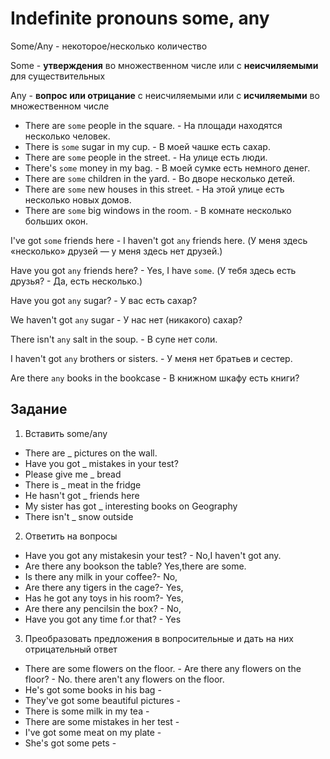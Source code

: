 # Indefinite pronouns some, any

Some/Any - некоторое/несколько количество

Some - **утверждения** во множественном числе или с **неисчиляемыми** для существительных 

Any - **вопрос или отрицание** с неисчиляемыми или с **исчиляемыми** во множественном числе

- There are `some` people in the square. - На площади находятся несколько человек.
- There is `some` sugar in my cup. - В моей чашке есть сахар.
- There are `some` people in the street. - На улице есть люди.
- There's `some` money in my bag. - В моей сумке есть немного денег.
- There are `some` children in the yard. - Во дворе несколько детей.
- There are `some` new houses in this street. - На этой улице есть несколько новых домов.
- There are `some` big windows in the room. - В комнате несколько больших окон.


I've got `some` friends here - I haven't got `any` friends here. (У меня здесь «несколько» друзей — у меня здесь нет друзей.)

Have you got `any` friends here? - Yes, I have `some`. (У тебя здесь есть друзья? - Да, есть несколько.)

Have you got `any` sugar? - У вас есть сахар?

We haven't got `any` sugar - У нас нет (никакого) сахар?

There isn't `any` salt in the soup. - В супе нет соли.

I haven't got `any` brothers or sisters. - У меня нет братьев и сестер.

Are there `any` books in the bookcase - В книжном шкафу есть книги?

## Задание

1. Вставить some/any

- There are _ pictures on the wall.
- Have you got _ mistakes in your test?
- Please give me _ bread
- There is _ meat in the fridge
- He hasn't got _ friends here
- My sister has got _ interesting books on Geography
- There isn't _ snow outside

2. Ответить на вопросы

- Have you got any mistakesin your test? - No,I haven't got any.
- Are there any bookson the table? Yes,there are some.
- Is there any milk in your coffee?- No,
- Are there any tigers in the cage?- Yes,
- Has he got any toys in his room?- Yes,
- Are there any pencilsin the box? - No,
- Have you got any time f.or that? - Yes

3. Преобразовать предложения в вопросительные и дать на них отрицательный ответ

- There are some flowers on the floor. - Are there any flowers on the floor? - No. there aren't any flowers on the floor.
- He's got some books in his bag - 
- They've got some beautiful pictures - 
- There is some milk in my tea - 
- There are some mistakes in her test - 
- I've got some meat on my plate - 
- She's got some pets - 






















